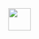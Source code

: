 <a href="https://git.io/typing-svg">
  <img src="https://readme-typing-svg.herokuapp.com/?lines=Hello+I+am+MediaGamings;A+small+programmer+in+Python+and+CSharp;Nova-Life+plugin+developer&center=true&size=50&color=#ffffff" height="45">
</a>
